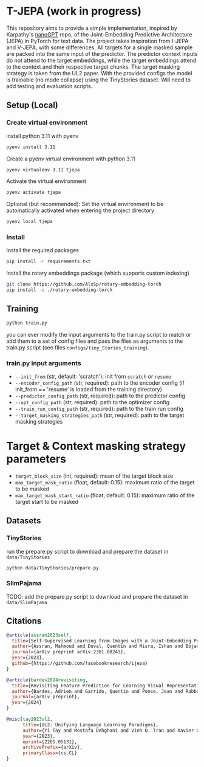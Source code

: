 # T-JEPA (work in progress)

This repository aims to provide a simple implementation, inspired by Karpathy's [nanoGPT](https://github.com/karpathy/nanoGPT) repo, of the Joint-Embedding Predictive Architecture (JEPA) in PyTorch for text data. The project takes inspiration from I-JEPA and V-JEPA, with some differences. All targets for a single masked sample are packed into the same input of the predictor. The predictor context inputs do not attend to the target embeddings, while the target embeddings attend to the context and their respective target chunks. The target masking strategy is taken from the UL2 paper. With the provided configs the model is trainable (no mode collapse) using the TinyStories dataset. Will need to add testing and evaluation scripts.

## Setup (Local)
### Create virtual environment
install python 3.11 with pyenv

```bash
pyenv install 3.11
```

Create a pyenv virtual environment with python 3.11
```bash
pyenv virtualenv 3.11 tjepa
```

Activate the virtual environment

```bash
pyenv activate tjepa
```

Optional (but recommended): Set the virtual environment to be automatically activated when entering the project directory

```bash
pyenv local tjepa
```

### Install 

Install the required packages

```bash
pip install -r requirements.txt
```

Install the rotary embeddings package (which supports custom indexing)

```bash
git clone https://github.com/AlxSp/rotary-embedding-torch
pip install -e ./rotary-embedding-torch
```

## Training

```bash
python train.py
```

you can ever modify the input arguments to the train.py script to match or add them to a set of config files and pass the files as arguments to the train.py script (see files `configs/tiny_Stories_training`).

### train.py input arguments

- `--init_from` (str, default: 'scratch'): init from `scratch` or `resume`
- `--encoder_config_path` (str, required): path to the encoder config (if init_from == 'resume' is loaded from the training directory)
- `--predictor_config_path` (str, required): path to the predictor config
- `--opt_config_path` (str, required): path to the optimizer config
- `--train_run_config_path` (str, required): path to the train run config
- `--target_masking_strategies_path` (str, required): path to the target masking strategies

  

# Target & Context masking strategy parameters

- `target_block_size` (int, required): mean of the target block size
- `max_target_mask_ratio` (float, default: 0.15): maximum ratio of the target to be masked
- `max_target_mask_start_ratio` (float, default: 0.15): maximum ratio of the target start to be masked

## Datasets

### TinyStories

run the prepare.py script to download and prepare the dataset in `data/TinyStories`

```bash
python data/TinyStories/prepare.py
```

### SlimPajama
TODO: add the prepare.py script to download and prepare the dataset in `data/SlimPajama`

## Citations

```bibtex
@article{assran2023self,
  title={Self-Supervised Learning from Images with a Joint-Embedding Predictive Architecture},
  author={Assran, Mahmoud and Duval, Quentin and Misra, Ishan and Bojanowski, Piotr and Vincent, Pascal and Rabbat, Michael and LeCun, Yann and Ballas, Nicolas},
  journal={arXiv preprint arXiv:2301.08243},
  year={2023},
  github={https://github.com/facebookresearch/ijepa}
}
```

```bibtex
@article{bardes2024revisiting,
  title={Revisiting Feature Prediction for Learning Visual Representations from Video},
  author={Bardes, Adrien and Garrido, Quentin and Ponce, Jean and Rabbat, Michael, and LeCun, Yann and Assran, Mahmoud and Ballas, Nicolas},
  journal={arXiv preprint},
  year={2024}
}
```

```bibtex
@misc{tay2023ul2,
      title={UL2: Unifying Language Learning Paradigms}, 
      author={Yi Tay and Mostafa Dehghani and Vinh Q. Tran and Xavier Garcia and Jason Wei and Xuezhi Wang and Hyung Won Chung and Siamak Shakeri and Dara Bahri and Tal Schuster and Huaixiu Steven Zheng and Denny Zhou and Neil Houlsby and Donald Metzler},
      year={2023},
      eprint={2205.05131},
      archivePrefix={arXiv},
      primaryClass={cs.CL}
}
```
